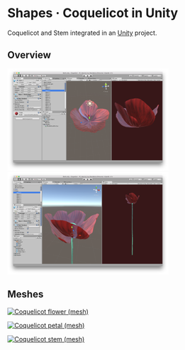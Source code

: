 # Shapes · Coquelicot in Unity

Coquelicot and Stem integrated in an <a href="http://unity3d.com" title="Unity Game Engine">Unity</a> project.

## Overview

<img src="../../images/Coquelicot-and-Stem-in-Unity-01.png" title="Coquelicot and Stem (Unity project)" height="230" />
<img src="../../images/Coquelicot-and-Stem-in-Unity-02.png" title="Coquelicot and Stem (Unity project)" height="230" />

## Meshes

<a href="../../../../3d/coquelicot/Coquelicot.obj"><img src="../../../../3d/coquelicot/Coquelicot.png" title="Coquelicot flower (mesh)" height="115" /></a>

<a href="../../../../3d/coquelicot/Coquelicot%20Petal%20Take%203.obj"><img src="../../../../3d/coquelicot/Coquelicot%20Petal%20Take%203.png" title="Coquelicot petal (mesh)" height="115" /></a>

<a href="../../../../3d/coquelicot/Stem%20Take%203.obj"><img src="../../../../3d/coquelicot/Stem%20Take%203.png" title="Coquelicot stem (mesh)" height="115" /></a>
